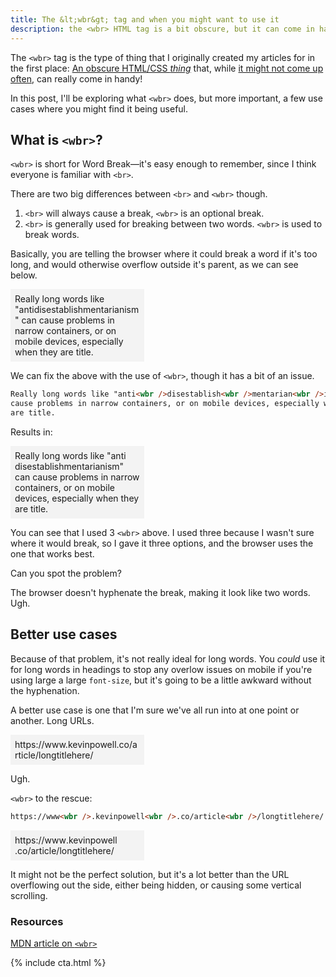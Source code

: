 ```yaml
---
title: The &lt;wbr&gt; tag and when you might want to use it
description: the <wbr> HTML tag is a bit obscure, but it can come in handy
---
```


The `<wbr>` tag is the type of thing that I originally created my articles for in the first place: [An obscure HTML/CSS _thing_](https://www.kevinpowell.co/article/there-is-a-turn-unit-in-css/) that, while [it might not come up often](https://www.kevinpowell.co/article/background-attachment-local/), can really come in handy!

In this post, I'll be exploring what `<wbr>` does, but more important, a few use cases where you might find it being useful.

<!--more-->

## What is `<wbr>`?

`<wbr>` is short for Word Break—it's easy enough to remember, since I think everyone is familiar with `<br>`.

There are two big differences between `<br>` and `<wbr>` though.

1. `<br>` will always cause a break, `<wbr>` is an optional break.
2. `<br>` is generally used for breaking between two words. `<wbr>` is used to break words.

Basically, you are telling the browser where it could break a word if it's too long, and would otherwise overflow outside it's parent, as we can see below.

<div style="width: 200px; background: #f3f3f3; padding: .5em">
 Really long words like "antidisestablishmentarianism" can cause problems in narrow containers, or on mobile devices, especially when they are title.
</div>

We can fix the above with the use of `<wbr>`, though it has a bit of an issue.

```html
Really long words like "anti<wbr />disestablish<wbr />mentarian<wbr />ism" can
cause problems in narrow containers, or on mobile devices, especially when they
are title.
```

Results in:

<div style="width: 200px; background: #f3f3f3; padding: .5em">
 Really long words like "anti<wbr>disestablish<wbr>mentarian<wbr>ism" can cause problems in narrow containers, or on mobile devices, especially when they are title.
</div>

You can see that I used 3 `<wbr>` above. I used three because I wasn't sure where it would break, so I gave it three options, and the browser uses the one that works best.

Can you spot the problem?

The browser doesn't hyphenate the break, making it look like two words. Ugh.

## Better use cases

Because of that problem, it's not really ideal for long words. You _could_ use it for long words in headings to stop any overlow issues on mobile if you're using large a large `font-size`, but it's going to be a little awkward without the hyphenation.

A better use case is one that I'm sure we've all run into at one point or another. Long URLs.

<div style="width: 200px; background: #f3f3f3; padding: .5em">
 https://www.kevinpowell.co/article/longtitlehere/
</div>

Ugh.

`<wbr>` to the rescue:

```html
https://www<wbr />.kevinpowell<wbr />.co/article<wbr />/longtitlehere/
```

<div style="width: 200px; background: #f3f3f3; padding: .5em">
 https://www<wbr>.kevinpowell<wbr>.co/article<wbr>/longtitlehere/
</div>

It might not be the perfect solution, but it's a lot better than the URL overflowing out the side, either being hidden, or causing some vertical scrolling.

### Resources

[MDN article on `<wbr>`](https://developer.mozilla.org/en-US/docs/Web/HTML/Element/wbr)

{% include cta.html %}
